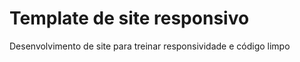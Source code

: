 <h1>Template de site responsivo</h1>

<p> Desenvolvimento de site para treinar responsividade e código limpo</p>

